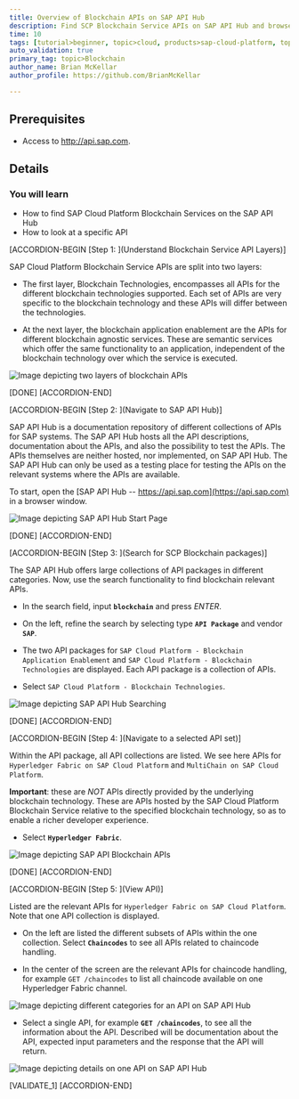 ```yaml
---
title: Overview of Blockchain APIs on SAP API Hub
description: Find SCP Blockchain Service APIs on SAP API Hub and browse through the APIs.
time: 10
tags: [tutorial>beginner, topic>cloud, products>sap-cloud-platform, topic>Blockchain ]
auto_validation: true
primary_tag: topic>Blockchain
author_name: Brian McKellar
author_profile: https://github.com/BrianMcKellar

---
```


## Prerequisites  
 - Access to <http://api.sap.com>.

## Details

### You will learn
 - How to find SAP Cloud Platform Blockchain Services on the SAP API Hub
 - How to look at a specific API

 [ACCORDION-BEGIN [Step 1: ](Understand Blockchain Service API Layers)]

SAP Cloud Platform Blockchain Service APIs are split into two layers:

- The first layer, Blockchain Technologies, encompasses all APIs for the different blockchain technologies supported. Each set of APIs are very specific to the blockchain technology and these APIs will differ between the technologies.

- At the next layer, the blockchain application enablement are the APIs for different blockchain agnostic services. These are semantic services which offer the same functionality to an application, independent of the blockchain technology over which the service is executed.

![Image depicting two layers of blockchain APIs](01--api-structure.png)

[DONE]
[ACCORDION-END]


[ACCORDION-BEGIN [Step 2: ](Navigate to SAP API Hub)]

SAP API Hub is a documentation repository of different collections of APIs for SAP systems. The SAP API Hub hosts all the API descriptions, documentation about the APIs, and also the possibility to test the APIs. The APIs themselves are neither hosted, nor implemented, on SAP API Hub. The SAP API Hub can only be used as a testing place for testing the APIs on the relevant systems where the APIs are available.

To start, open the [SAP API Hub -- https://api.sap.com](https://api.sap.com) in a browser window.

![Image depicting SAP API Hub Start Page](02--apihub.png)

[DONE]
[ACCORDION-END]

[ACCORDION-BEGIN [Step 3: ](Search for SCP Blockchain packages)]

The SAP API Hub offers large collections of API packages in different categories. Now, use the search functionality to find blockchain relevant APIs.

* In the search field, input **`blockchain`** and press _ENTER_.

* On the left, refine the search by selecting type **`API Package`** and vendor **`SAP`**.

* The two API packages for `SAP Cloud Platform - Blockchain Application Enablement` and `SAP Cloud Platform - Blockchain Technologies` are displayed. Each API package is a collection of APIs.

* Select `SAP Cloud Platform - Blockchain Technologies`.

![Image depicting SAP API Hub Searching](03--search.png)

[DONE]
[ACCORDION-END]

[ACCORDION-BEGIN [Step 4: ](Navigate to a selected API set)]

Within the API package, all API collections are listed. We see here APIs for `Hyperledger Fabric on SAP Cloud Platform` and `MultiChain on SAP Cloud Platform`.

**Important**: these are _NOT_ APIs directly provided by the underlying blockchain technology. These are APIs hosted by the SAP Cloud Platform Blockchain Service relative to the specified blockchain technology, so as to enable a richer developer experience.

* Select **`Hyperledger Fabric`**.

![Image depicting SAP API Blockchain APIs](04--select-hlf.png)

[DONE]
[ACCORDION-END]

[ACCORDION-BEGIN [Step 5: ](View API)]

Listed are the relevant APIs for `Hyperledger Fabric on SAP Cloud Platform`. Note that one API collection is displayed.

* On the left are listed the different subsets of APIs within the one collection. Select **`Chaincodes`** to see all APIs related to chaincode handling.

* In the center of the screen are the relevant APIs for chaincode handling, for example `GET /chaincodes` to list all chaincode available on one Hyperledger Fabric channel.

![Image depicting different categories for an API on SAP API Hub](05--view-categories.png)

* Select a single API, for example **`GET /chaincodes`**, to see all the information about the API. Described will be documentation about the API, expected input parameters and the response that the API will return.

![Image depicting details on one API on SAP API Hub](06--view-api-details.png)

[VALIDATE_1]
[ACCORDION-END]
